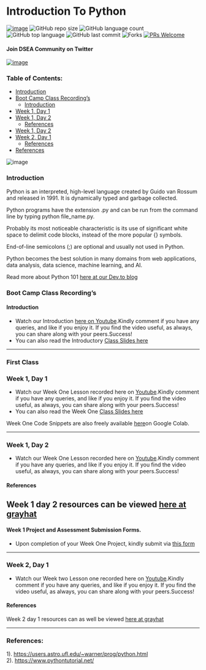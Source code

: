 # Introduction To Python 

[![image](https://img.shields.io/badge/License-MIT-yellow.svg)](https://opensource.org/licenses/MIT)
![GitHub repo size](https://img.shields.io/github/repo-size/Data-Science-East-AFrica/Introduction-To-Python?color=green-yellow&logo=github&logoColor=blue) 
![GitHub language count](https://img.shields.io/github/languages/count/Data-Science-East-AFrica/Introduction-To-Python?logo=visual-studio-code) 
![GitHub top language](https://img.shields.io/github/languages/top/Data-Science-East-AFrica/Introduction-To-Python)
![GitHub last commit](https://img.shields.io/github/last-commit/Data-Science-East-AFrica/Introduction-To-Python?style=plastic&color=brightgreen) 
![Forks](https://img.shields.io/github/forks/Data-Science-East-AFrica/Introduction-To-Python?style=social) 
[![PRs Welcome](https://img.shields.io/badge/PRs-welcome-brightgreen.svg)](https://reactjs.org/docs/how-to-contribute.html#your-first-pull-request)

#### Join DSEA Community on  Twitter
[![image](https://img.shields.io/twitter/follow/DSEAfrica?style=social)](https://twitter.com/DSEAfrica)

### Table of Contents:
- [Introduction](#introduction)
- [Boot Camp Class Recording’s](#boot-camp-class-recording’s)
  - [Introduction](#introduction)
- [Week 1, Day 1](#week-1,-day-1)
- [Week 1, Day 2](#week-1,-day-2)
  - [References](-references)
- [Week 1, Day 2](#week-1,-day-2)
- [Week 2, Day 1](#week-2,-day-1)
  - [References](-references-1)
- [References](#references)

![image](https://user-images.githubusercontent.com/51136314/126344425-54f7126e-6ec1-4c0e-9a3e-f3c2f34fc8e1.png) 

### Introduction
Python is an interpreted, high-level language created by Guido van Rossum and released in 1991. It is dynamically typed and garbage collected.

Python programs have the extension .py and can be run from the command line by typing python file_name.py.

Probably its most noticeable characteristic is its use of significant white space to delimit code blocks, instead of the more popular {} symbols.

End-of-line semicolons (;) are optional and usually not used in Python.

Python becomes the best solution in many domains from web applications, data analysis, data science, machine learning, and AI. 
 
Read more about Python 101 [here at our Dev.to blog](https://dev.to/grayhat/python-101-introduction-to-python-3kg5)

### Boot Camp Class Recording’s

#### Introduction
- Watch our Introduction [here on Youtube](https://youtu.be/DGc-4_zxyXo).Kindly comment if you have any queries, and like if you enjoy it.
 If you find the video useful, as always, you can share along with your peers.Success!
- You can also read the Introductory [Class Slides here](https://docs.google.com/presentation/d/1cOabved-UNNl-LWO9VBEHZ15cMMoI_OVApdr_I52M6M/edit?usp=sharing)

---
### First Class 
### Week 1, Day 1

- Watch our Week One Lesson recorded here on [Youtube](https://youtu.be/T7cxxEgQ0iQ).Kindly comment if you have any queries, and like if you enjoy it.
 If you find the video useful, as always, you can share along with your peers.Success!
- You can also read the Week One [Class Slides here](https://docs.google.com/presentation/d/1a_6mzDe9nxWL2rAvtwuU7Z83kZ4BYS3tr86muAwFJuo/edit?usp=sharing )

Week One Code Snippets are also freely available [here](https://colab.research.google.com/drive/1fBpZAssDbA3r6lq44Psy6DzcmaSLQe5w?usp=sharing)on Google Colab.

---
### Week 1, Day 2
- Watch our Week One Lesson recorded here on [Youtube](https://youtu.be/fArRNOvCwaI).Kindly comment if you have any queries, and like if you enjoy it.
 If you find the video useful, as always, you can share along with your peers.Success!

#### References
Week 1 day 2 resources can be viewed [here at grayhat](https://dev.to/grayhat/python-102-introduction-to-python-intermediate-concepts-1881)
---

#### Week 1 Project and Assessment Submission Forms.
- Upon completion of your Week One Project, kindly submit via [this form](https://forms.gle/SJFFhEwqUPoW8myj7)

---
### Week 2, Day 1

- Watch our Week two Lesson one recorded here on [Youtube](https://youtu.be/0331iclOw-U).Kindly comment if you have any queries, and like if you enjoy it.
 If you find the video useful, as always, you can share along with your peers.Success!

#### References
Week 2 day 1 resources can as well be viewed [here at grayhat](https://dev.to/grayhat/introduction-to-data-structures-and-algorithms-with-python-4ih1)

----

### References:

1). https://users.astro.ufl.edu/~warner/prog/python.html <br>
2). https://www.pythontutorial.net/ <br>
